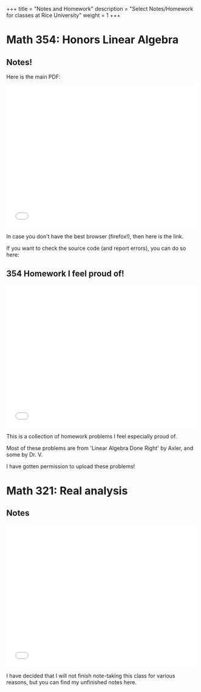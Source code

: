 +++
title = "Notes and Homework"
description = "Select Notes/Homework for classes at Rice University"
weight = 1
+++

# Math 354: Honors Linear Algebra
## Notes!

Here is the main PDF: 

<embed src="/classes/math354/notes/template.pdf" type="application/pdf" width="500" height="375">

In case you don't have the best browser (firefox!), then here is the <a src="/classes/math354/notes/template.pdf">link</a>.

If you want to check the source code (and report errors), you can do so here:



## 354 Homework I feel proud of!

<embed src="/classes/math354/cool_hw/template.pdf" type="application/pdf" width="500" height="375">

This is a collection of homework problems I feel especially proud of.

Most of these problems are from 'Linear Algebra Done Right' by Axler, and some by Dr. V.

I have gotten permission to upload these problems!


# Math 321: Real analysis
## Notes

<embed src="/classes/math321/template.pdf" type="application/pdf" width="500" height="375">

I have decided that I will not finish note-taking this class for various reasons, but you can find
my unfinished notes here.
